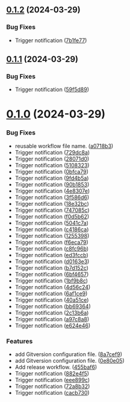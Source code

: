 ## [0.1.2](https://github.com/leandromoreirati/pipeline-test/compare/v0.1.1...v0.1.2) (2024-03-29)


### Bug Fixes

* Trigger notification ([7b1fe77](https://github.com/leandromoreirati/pipeline-test/commit/7b1fe77cb855903d56d35fa53c3403835c88b99d))



## [0.1.1](https://github.com/leandromoreirati/pipeline-test/compare/v0.1.0...v0.1.1) (2024-03-29)


### Bug Fixes

* Trigger notification ([59f5d89](https://github.com/leandromoreirati/pipeline-test/commit/59f5d89574607cb609e238dfac7acaabab618670))



# [0.1.0](https://github.com/leandromoreirati/pipeline-test/compare/455baf6ef73165fe26bb468d587c9b66326af5ae...v0.1.0) (2024-03-29)


### Bug Fixes

* reusable workflow file name. ([a0718b3](https://github.com/leandromoreirati/pipeline-test/commit/a0718b33adeb2c6764effdf2a5bd186e90f2e681))
* Trigger notification ([729dc8a](https://github.com/leandromoreirati/pipeline-test/commit/729dc8a2f9c722465ae6ec28c5015802f27aa4c3))
* Trigger notification ([28071d0](https://github.com/leandromoreirati/pipeline-test/commit/28071d02ad0096b04f762699e8dddad49ad8aedf))
* Trigger notification ([5108323](https://github.com/leandromoreirati/pipeline-test/commit/5108323c09014ad77fa179f823fe0568b566516b))
* Trigger notification ([0bfca79](https://github.com/leandromoreirati/pipeline-test/commit/0bfca79c47e5ef4529b0aba32a4c4cbcd63bb128))
* Trigger notification ([9fd4b5a](https://github.com/leandromoreirati/pipeline-test/commit/9fd4b5a2bc958548f8cefa19afe3b36075e7c948))
* Trigger notification ([90b1853](https://github.com/leandromoreirati/pipeline-test/commit/90b1853184682cdbb81e2939cb186349c7f73a2a))
* Trigger notification ([4e8307e](https://github.com/leandromoreirati/pipeline-test/commit/4e8307e4514017588bdf873d95542f99500b5613))
* Trigger notification ([3f586d6](https://github.com/leandromoreirati/pipeline-test/commit/3f586d6e36338c09a5c86d39cb4c05e32f32c015))
* Trigger notification ([18e32bc](https://github.com/leandromoreirati/pipeline-test/commit/18e32bcd80bbe310a9d1056c5f395ca1240e1fad))
* Trigger notification ([747085c](https://github.com/leandromoreirati/pipeline-test/commit/747085ccf785425b76b1cd74b37cdaf9490ed159))
* Trigger notification ([f0d5b62](https://github.com/leandromoreirati/pipeline-test/commit/f0d5b62718c76debbb1e03d1e59d48fca31401dc))
* Trigger notification ([5041c7a](https://github.com/leandromoreirati/pipeline-test/commit/5041c7a8133f34dcdf78ec8c2f2ad447e1ab4d45))
* Trigger notification ([c4186ca](https://github.com/leandromoreirati/pipeline-test/commit/c4186ca9cb0decc1270647d111a9261b7f4cc2a7))
* Trigger notification ([1255398](https://github.com/leandromoreirati/pipeline-test/commit/1255398e85c7e756e8406527cfecd2e6c6afbff9))
* Trigger notification ([f6eca79](https://github.com/leandromoreirati/pipeline-test/commit/f6eca7916de2fc2babf754532cc85c3923b42325))
* Trigger notification ([c8fc96b](https://github.com/leandromoreirati/pipeline-test/commit/c8fc96bcbdfb13cd4af5b272061cf86b1fc392fa))
* Trigger notification ([ed3fccb](https://github.com/leandromoreirati/pipeline-test/commit/ed3fccba5ab11231090ac0d495eab470bb7334a0))
* Trigger notification ([d0163e3](https://github.com/leandromoreirati/pipeline-test/commit/d0163e38d6881eae24e167050eea46d12fa23944))
* Trigger notification ([b7d152c](https://github.com/leandromoreirati/pipeline-test/commit/b7d152ca9de4d6f1d3b6dc0dc11f10a1277918cd))
* Trigger notification ([6bf4657](https://github.com/leandromoreirati/pipeline-test/commit/6bf4657b44919ce4eba4ba50244b7be504a192b6))
* Trigger notification ([1bf9b8c](https://github.com/leandromoreirati/pipeline-test/commit/1bf9b8c88aa7b3619fe2977648e0924bc4c73152))
* Trigger notification ([4d56c24](https://github.com/leandromoreirati/pipeline-test/commit/4d56c246cb6576171bb78e784655925e9f35c704))
* Trigger notification ([6af1ce9](https://github.com/leandromoreirati/pipeline-test/commit/6af1ce9c18c59f5cc4eb675a4f039a0437be98ec))
* Trigger notification ([40a51ce](https://github.com/leandromoreirati/pipeline-test/commit/40a51ce5a93d98fe1e6e5226de178b7ab8abadba))
* Trigger notification ([bb69364](https://github.com/leandromoreirati/pipeline-test/commit/bb69364965af088f450c7549807e43a2228c9e8a))
* Trigger notification ([2c13b6a](https://github.com/leandromoreirati/pipeline-test/commit/2c13b6ace33329a2634f4e1ee36880956d4e703d))
* Trigger notification ([a97c8a8](https://github.com/leandromoreirati/pipeline-test/commit/a97c8a8b8727e228e5c55e98468ed91433497948))
* Trigger notification ([e624e46](https://github.com/leandromoreirati/pipeline-test/commit/e624e4620b5bd2b9543d3095b7f7277d210d14c3))


### Features

* add Gitversion configuration file. ([8a7cef9](https://github.com/leandromoreirati/pipeline-test/commit/8a7cef9f32889d641b1ee5b0c1f81dc90690f47b))
* add Gitversion configuration file. ([0e80e05](https://github.com/leandromoreirati/pipeline-test/commit/0e80e05921b29f9ca901b632a4092c35b30dd026))
* Add release workflow. ([455baf6](https://github.com/leandromoreirati/pipeline-test/commit/455baf6ef73165fe26bb468d587c9b66326af5ae))
* Trigger notification ([882e4f5](https://github.com/leandromoreirati/pipeline-test/commit/882e4f54c1a9a5ff81adeac8a4a83bc19ce4554e))
* Trigger notification ([eee899c](https://github.com/leandromoreirati/pipeline-test/commit/eee899c011b299405ebe122cbd1f04ccdf6bcc9f))
* Trigger notification ([72a8b32](https://github.com/leandromoreirati/pipeline-test/commit/72a8b32e2bb1737ff9b379a092400bfaba546111))
* Trigger notification ([cacb730](https://github.com/leandromoreirati/pipeline-test/commit/cacb730ae526976ffa87081d9b44ca8bcb6a8f05))



